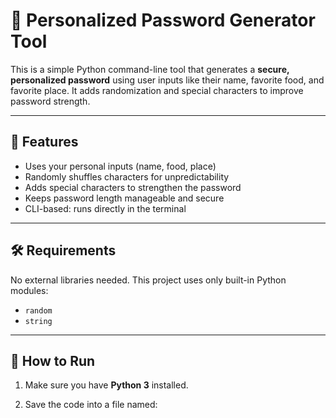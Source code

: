 # 🔐 Personalized Password Generator Tool

This is a simple Python command-line tool that generates a **secure, personalized password** using user inputs like their name, favorite food, and favorite place. It adds randomization and special characters to improve password strength.

---

## 📌 Features

- Uses your personal inputs (name, food, place)
- Randomly shuffles characters for unpredictability
- Adds special characters to strengthen the password
- Keeps password length manageable and secure
- CLI-based: runs directly in the terminal

---

## 🛠️ Requirements

No external libraries needed. This project uses only built-in Python modules:

- `random`
- `string`

---

## 🚀 How to Run

1. Make sure you have **Python 3** installed.

2. Save the code into a file named:
